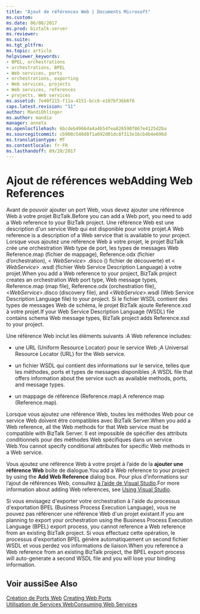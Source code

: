 ```yaml
---
title: "Ajout de références Web | Documents Microsoft"
ms.custom: 
ms.date: 06/08/2017
ms.prod: biztalk-server
ms.reviewer: 
ms.suite: 
ms.tgt_pltfrm: 
ms.topic: article
helpviewer_keywords:
- BPEL, orchestrations
- orchestrations, BPEL
- Web services, ports
- orchestrations, exporting
- Web services, projects
- Web services, references
- projects, Web services
ms.assetid: 7e40f215-f11a-4151-bcc6-e107bf36b6f6
caps.latest.revision: "11"
author: MandiOhlinger
ms.author: mandia
manager: anneta
ms.openlocfilehash: 6bcdeb4966da4a4b54fea826590f867e4125d2ba
ms.sourcegitcommit: cb908c540d8f1a692d01dc8f313e16cb4b4e696d
ms.translationtype: MT
ms.contentlocale: fr-FR
ms.lasthandoff: 09/20/2017
---
```

# <a name="adding-web-references"></a><span data-ttu-id="bac4c-102">Ajout de références web</span><span class="sxs-lookup"><span data-stu-id="bac4c-102">Adding Web References</span></span>
<span data-ttu-id="bac4c-103">Avant de pouvoir ajouter un port Web, vous devez ajouter une référence Web à votre projet BizTalk.</span><span class="sxs-lookup"><span data-stu-id="bac4c-103">Before you can add a Web port, you need to add a Web reference to your BizTalk project.</span></span> <span data-ttu-id="bac4c-104">Une référence Web est une description d'un service Web qui est disponible pour votre projet.</span><span class="sxs-lookup"><span data-stu-id="bac4c-104">A Web reference is a description of a Web service that is available to your project.</span></span> <span data-ttu-id="bac4c-105">Lorsque vous ajoutez une référence Web à votre projet, le projet BizTalk crée une orchestration Web type de port, les types de messages Web Reference.map (fichier de mappage), Reference.odx (fichier d’orchestration), \< *WebService*> .disco () fichier de découverte) et \< *WebService*> .wsdl (fichier Web Service Description Language) à votre projet.</span><span class="sxs-lookup"><span data-stu-id="bac4c-105">When you add a Web reference to your project, BizTalk project creates an orchestration Web port type, Web message types, Reference.map (map file), Reference.odx (orchestration file), \<*WebService*>.disco (discovery file), and \<*WebService*>.wsdl (Web Service Description Language file) to your project.</span></span> <span data-ttu-id="bac4c-106">Si le fichier WSDL contient des types de messages Web de schéma, le projet BizTalk ajoute Reference.xsd à votre projet.</span><span class="sxs-lookup"><span data-stu-id="bac4c-106">If your Web Service Description Language (WSDL) file contains schema Web message types, BizTalk project adds Reference.xsd to your project.</span></span>  
  
 <span data-ttu-id="bac4c-107">Une référence Web inclut les éléments suivants :</span><span class="sxs-lookup"><span data-stu-id="bac4c-107">A Web reference includes:</span></span>  
  
-   <span data-ttu-id="bac4c-108">une URL (Uniform Resource Locator) pour le service Web ;</span><span class="sxs-lookup"><span data-stu-id="bac4c-108">A Universal Resource Locator (URL) for the Web service.</span></span>  
  
-   <span data-ttu-id="bac4c-109">un fichier WSDL qui contient des informations sur le service, telles que les méthodes, ports et types de messages disponibles ;</span><span class="sxs-lookup"><span data-stu-id="bac4c-109">A WSDL file that offers information about the service such as available methods, ports, and message types.</span></span>  
  
-   <span data-ttu-id="bac4c-110">un mappage de référence (Reference.map).</span><span class="sxs-lookup"><span data-stu-id="bac4c-110">A reference map (Reference.map).</span></span>  
  
 <span data-ttu-id="bac4c-111">Lorsque vous ajoutez une référence Web, toutes les méthodes Web pour ce service Web doivent être compatibles avec BizTalk Server.</span><span class="sxs-lookup"><span data-stu-id="bac4c-111">When you add a Web reference, all the Web methods for that Web service must be compatible with BizTalk Server.</span></span> <span data-ttu-id="bac4c-112">Il est impossible de spécifier des attributs conditionnels pour des méthodes Web spécifiques dans un service Web.</span><span class="sxs-lookup"><span data-stu-id="bac4c-112">You cannot specify conditional attributes for specific Web methods in a Web service.</span></span>  
  
 <span data-ttu-id="bac4c-113">Vous ajoutez une référence Web à votre projet à l’aide de la **ajouter une référence Web** boîte de dialogue.</span><span class="sxs-lookup"><span data-stu-id="bac4c-113">You add a Web reference to your project by using the **Add Web Reference** dialog box.</span></span> <span data-ttu-id="bac4c-114">Pour plus d’informations sur l’ajout de références Web, consultez [à l’aide de Visual Studio](../core/using-visual-studio.md).</span><span class="sxs-lookup"><span data-stu-id="bac4c-114">For more information about adding Web references, see [Using Visual Studio](../core/using-visual-studio.md).</span></span>  
  
 <span data-ttu-id="bac4c-115">Si vous envisagez d'exporter votre orchestration à l'aide du processus d'exportation BPEL (Business Process Execution Language), vous ne pouvez pas référencer une référence Web d'un projet existant.</span><span class="sxs-lookup"><span data-stu-id="bac4c-115">If you are planning to export your orchestration using the Business Process Execution Language (BPEL) export process, you cannot reference a Web reference from an existing BizTalk project.</span></span> <span data-ttu-id="bac4c-116">Si vous effectuez cette opération, le processus d'exportation BPEL génère automatiquement un second fichier WSDL et vous perdez vos informations de liaison.</span><span class="sxs-lookup"><span data-stu-id="bac4c-116">When you reference a Web reference from an existing BizTalk project, the BPEL export process will auto-generate a second WSDL file and you will lose your binding information.</span></span>  
  
## <a name="see-also"></a><span data-ttu-id="bac4c-117">Voir aussi</span><span class="sxs-lookup"><span data-stu-id="bac4c-117">See Also</span></span>  
 <span data-ttu-id="bac4c-118">[Création de Ports Web](../core/creating-web-ports.md) </span><span class="sxs-lookup"><span data-stu-id="bac4c-118">[Creating Web Ports](../core/creating-web-ports.md) </span></span>  
 [<span data-ttu-id="bac4c-119">Utilisation de Services Web</span><span class="sxs-lookup"><span data-stu-id="bac4c-119">Consuming Web Services</span></span>](../core/consuming-web-services.md)